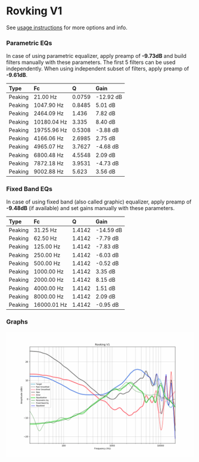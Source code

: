 # Rovking V1
See [usage instructions](https://github.com/jaakkopasanen/AutoEq#usage) for more options and info.

### Parametric EQs
In case of using parametric equalizer, apply preamp of **-9.73dB** and build filters manually
with these parameters. The first 5 filters can be used independently.
When using independent subset of filters, apply preamp of **-9.61dB**.

| Type    | Fc          |      Q | Gain      |
|:--------|:------------|:-------|:----------|
| Peaking | 21.00 Hz    | 0.0759 | -12.92 dB |
| Peaking | 1047.90 Hz  | 0.8485 | 5.01 dB   |
| Peaking | 2464.09 Hz  | 1.436  | 7.82 dB   |
| Peaking | 10180.04 Hz | 3.335  | 8.40 dB   |
| Peaking | 19755.96 Hz | 0.5308 | -3.88 dB  |
| Peaking | 4166.06 Hz  | 2.6985 | 2.75 dB   |
| Peaking | 4965.07 Hz  | 3.7627 | -4.68 dB  |
| Peaking | 6800.48 Hz  | 4.5548 | 2.09 dB   |
| Peaking | 7872.18 Hz  | 3.9531 | -4.73 dB  |
| Peaking | 9002.88 Hz  | 5.623  | 3.56 dB   |

### Fixed Band EQs
In case of using fixed band (also called graphic) equalizer, apply preamp of **-9.48dB**
(if available) and set gains manually with these parameters.

| Type    | Fc          |      Q | Gain      |
|:--------|:------------|:-------|:----------|
| Peaking | 31.25 Hz    | 1.4142 | -14.59 dB |
| Peaking | 62.50 Hz    | 1.4142 | -7.79 dB  |
| Peaking | 125.00 Hz   | 1.4142 | -7.83 dB  |
| Peaking | 250.00 Hz   | 1.4142 | -6.03 dB  |
| Peaking | 500.00 Hz   | 1.4142 | -0.52 dB  |
| Peaking | 1000.00 Hz  | 1.4142 | 3.35 dB   |
| Peaking | 2000.00 Hz  | 1.4142 | 8.15 dB   |
| Peaking | 4000.00 Hz  | 1.4142 | 1.51 dB   |
| Peaking | 8000.00 Hz  | 1.4142 | 2.09 dB   |
| Peaking | 16000.01 Hz | 1.4142 | -0.95 dB  |

### Graphs
![](./Rovking%20V1.png)
